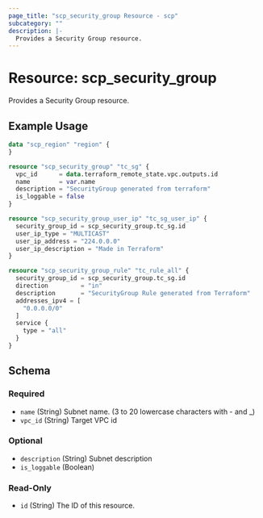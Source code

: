 ```yaml
---
page_title: "scp_security_group Resource - scp"
subcategory: ""
description: |-
  Provides a Security Group resource.
---
```


# Resource: scp_security_group

Provides a Security Group resource.


## Example Usage

```terraform
data "scp_region" "region" {
}

resource "scp_security_group" "tc_sg" {
  vpc_id      = data.terraform_remote_state.vpc.outputs.id
  name        = var.name
  description = "SecurityGroup generated from terraform"
  is_loggable = false
}

resource "scp_security_group_user_ip" "tc_sg_user_ip" {
  security_group_id = scp_security_group.tc_sg.id
  user_ip_type = "MULTICAST"
  user_ip_address = "224.0.0.0"
  user_ip_description = "Made in Terraform"
}

resource "scp_security_group_rule" "tc_rule_all" {
  security_group_id = scp_security_group.tc_sg.id
  direction         = "in"
  description       = "SecurityGroup Rule generated from Terraform"
  addresses_ipv4 = [
    "0.0.0.0/0"
  ]
  service {
    type = "all"
  }
}
```

<!-- schema generated by tfplugindocs -->
## Schema

### Required

- `name` (String) Subnet name. (3 to 20 lowercase characters with - and _)
- `vpc_id` (String) Target VPC id

### Optional

- `description` (String) Subnet description
- `is_loggable` (Boolean)

### Read-Only

- `id` (String) The ID of this resource.
